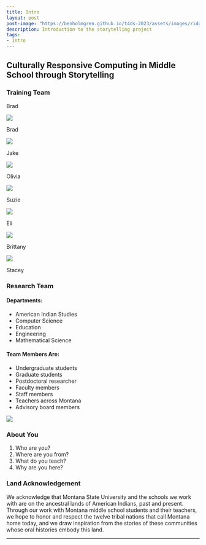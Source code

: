 ```yaml
---
title: Intro
layout: post
post-image: "https://benholmgren.github.io/t4ds-2023/assets/images/ridge.JPG"
description: Introduction to the storytelling project
tags:
- Intro
---
```


## Culturally Responsive Computing in Middle School through Storytelling

### Training Team

Brad

![](https://montanastorytelling.github.io/beaded-bag-trainings/assets/images/brad.jpg)

Brad

![](https://montanastorytelling.github.io/beaded-bag-trainings/assets/images/jake.jpg)

Jake

![](https://montanastorytelling.github.io/beaded-bag-trainings/assets/images/olivia.jpg)

Olivia

![](https://montanastorytelling.github.io/beaded-bag-trainings/assets/images/suzie.jpg)

Suzie

![](https://montanastorytelling.github.io/beaded-bag-trainings/assets/images/eli.jpg)

Eli

![](https://montanastorytelling.github.io/beaded-bag-trainings/assets/images/brittany.jpg)

Brittany

![](https://montanastorytelling.github.io/beaded-bag-trainings/assets/images/stacey.jpg)

Stacey

### Research Team

#### Departments:
* American Indian Studies
* Computer Science
* Education
* Engineering
* Mathematical Science

#### Team Members Are:
* Undergraduate students
* Graduate students
* Postdoctoral researcher
* Faculty members
* Staff members
* Teachers across Montana
* Advisory board members

![](https://montanastorytelling.github.io/beaded-bag-trainings/assets/images/team.jpg)


### About You

1. Who are you?
2. Where are you from?
3. What do you teach?
4. Why are you here?

### Land Acknowledgement

We acknowledge that Montana State University and the schools we work with are on the ancestral lands of American Indians, past and present. Through our work with Montana middle school students and their teachers, we hope to honor and respect the twelve tribal nations that call Montana home today, and we draw inspiration from the stories of these communities whose oral histories embody this land.

---
